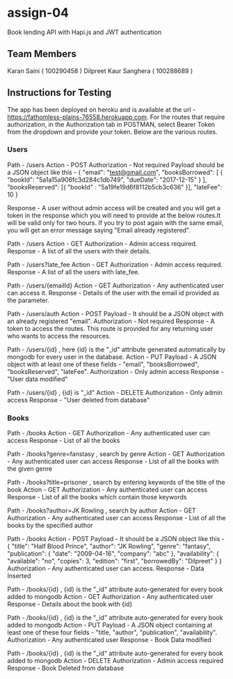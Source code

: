 # assign-04
Book lending API with Hapi.js and JWT authentication

## Team Members
Karan Saini ( 100290458 )
Dilpreet Kaur Sanghera ( 100288689 )

## Instructions for Testing
The app has been deployed on heroku and is available at the url - https://fathomless-plains-76558.herokuapp.com. For the routes that require authorization, in the Authorization tab in POSTMAN, select Bearer Token from the dropdown and provide your token. Below are the various routes.

### Users

  Path - /users
  Action - POST
  Authorization - Not required
  Payload should be a JSON object like this - 
  {
    "email": "test@gmail.com",
        "booksBorrowed": [
            {
                "bookId": "5a1a15a906fc3d284c1db749",
                "dueDate": "2017-12-15"
            }
        ],
        "booksReserved": [{
        	"bookId" : "5a19fe19d6f8112b5cb3c636"
        }],
        "lateFee": 10
 }
 
 Response - A user without admin access will be created and you will get a token in the response which you will need to provide at the below routes.It will be valid only for two hours. If you try to post again with the same email, you will get an error message saying "Email already registered". 
 
Path - /users
  Action - GET
  Authorization - Admin access required.
  Response - A list of all the users with their details.
  
 Path - /users?late_fee
  Action - GET
  Authorization - Admin access required.
  Response - A list of all the users with late_fee.
  
 Path - /users/{emailId}
  Action - GET
  Authorization - Any authenticated user can access it.
  Response - Details of the user with the email id provided as the parameter.
  
 Path - /users/auth
  Action - POST
  Payload - It should be a JSON object with an already registered "email".
  Authorization - Not required
  Response - A token to access the routes. This route is provided for any returning user who wants to access the resources.
  
 Path - /users/{id} , here {id} is the "_id" attribute generated automatically by mongodb for every user in the database.
  Action - PUT
  Payload - A JSON object with at least one of these fields - "email", "booksBorrowed", "booksReserved", "lateFee". 
  Authorization - Only admin access
  Response - "User data modified"
  
 Path - /users/{id} , {id} is "_id"
  Action - DELETE
  Authorization - Only admin access
  Response - "User deleted from database"
  
  
  ### Books
  
 Path - /books
  Action - GET
  Authorization - Any authenticated user can access
  Response - List of all the books
  
 Path - /books?genre=fanstasy , search by genre
  Action - GET
  Authorization - Any authenticated user can access
  Response - List of all the books with the given genre
  
 Path - /books?title=prisoner , search by entering keywords of the title of the book
  Action - GET
  Authorization - Any authenticated user can access
  Response - List of all the books which contain those keywords
  
 Path - /books?author=JK Rowling , search by author
  Action - GET
  Authorization - Any authenticated user can access
  Response - List of all the books by the specified author
  
 Path - /books
  Action - POST
  Payload - It should be a JSON object like this - 
    {
        "title": "Half Blood Prince",
        "author": "JK Rowling",
        "genre": "fantasy",
        "publication": {
            "date": "2009-04-16",
            "company": "abc"
        },
        "availability": {
            "available": "no",
            "copies": 3,
            "edition": "first",
            "borrowedBy": "Dilpreet"
        }
}
  Authorization - Any authenticated user can access.
  Response - Data Inserted
  
 Path - /books/{id} , {id} is the "_id" attribute auto-generated for every book added to mongodb
  Action - GET
  Authorization - Any authenticated user
  Response - Details about the book with {id}
  
 Path - /books/{id} , {id} is the "_id" attribute auto-generated for every book added to mongodb
  Action - PUT
  Payload - A JSON object containing at least one of these four fields - "title, "author", "publication", "availability".
  Authorization - Any authenticated user
  Response - Book Data modified
  
 Path - /books/{id} , {id} is the "_id" attribute auto-generated for every book added to mongodb
  Action - DELETE
  Authorization - Admin access required
  Response - Book Deleted from database
  
  
  
  
  
  
  
  
  
  
  
  
  
  
  
  
  
